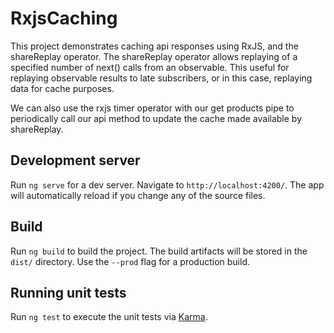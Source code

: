# RxjsCaching

This project demonstrates caching api responses using RxJS, and the shareReplay operator.
The shareReplay operator allows replaying of a specified number of next() calls from an observable. This useful for replaying observable results to late subscribers, or in this case, replaying data for cache purposes.

We can also use the rxjs timer operator with our get products pipe to periodically call our api method to update the cache made available by shareReplay.

## Development server

Run `ng serve` for a dev server. Navigate to `http://localhost:4200/`. The app will automatically reload if you change any of the source files.

## Build

Run `ng build` to build the project. The build artifacts will be stored in the `dist/` directory. Use the `--prod` flag for a production build.

## Running unit tests

Run `ng test` to execute the unit tests via [Karma](https://karma-runner.github.io).
